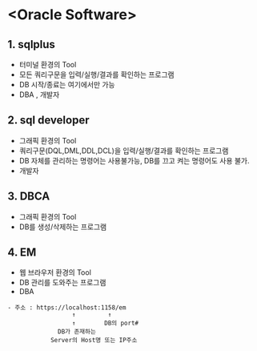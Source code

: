 # &lt;Oracle Software>
  
  
  ## 1. sqlplus
  - 터미널 환경의 Tool 
  - 모든 쿼리구문을 입력/실행/결과를 확인하는 프로그램
  - DB 시작/종료는 여기에서만 가능
  - DBA , 개발자

## 2. sql developer
- 그래픽 환경의 Tool 
- 쿼리구문(DQL,DML,DDL,DCL)을 입력/실행/결과를 확인하는 프로그램
- DB 자체를 관리하는 명령어는 사용불가능, DB를 끄고 켜는 명령어도 사용 불가. 
- 개발자

## 3. DBCA
- 그래픽 환경의 Tool 
- DB를 생성/삭제하는 프로그램 

## 4. EM
- 웹 브라우저 환경의 Tool 
- DB 관리를 도와주는 프로그램
- DBA
```
- 주소 : https://localhost:1158/em 
                  ↑         ↑    
                  ↑        DB의 port#
              DB가 존재하는 
            Server의 Host명 또는 IP주소
```
